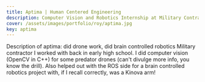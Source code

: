 ```yaml
---
title: Aptima | Human Centered Engineering
description: Computer Vision and Robotics Internship at Military Contractor, Aptima
cover: /assets/images/portfolio/roy/aptima.jpg
key: aptima
---
```


Description of aptima: did drone work, did brain controlled robotics
Military contractor I worked with back in early high school. I did computer vision (OpenCV in C++) for
some predator drones (can't divulge more info, you know the drill). Also helped out with the ROS side
for a brain controlled robotics project with, if I recall correctly, was a Kinova arm!
